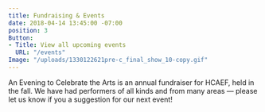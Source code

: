 ```yaml
---
title: Fundraising & Events
date: 2018-04-14 13:45:00 -07:00
position: 3
Button:
- Title: View all upcoming events
  URL: "/events"
Image: "/uploads/1330122621pre-c_final_show_10-copy.gif"
---
```


An Evening to Celebrate the Arts is an annual fundraiser for HCAEF, held in the fall. We have had performers of all kinds and from many areas — please let us know if you a suggestion for our next event!